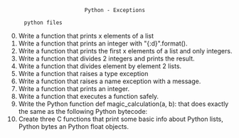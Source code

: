                             Python - Exceptions
                          
         python files
         
0.  Write a function that prints x elements of a list
1.  Write a function that prints an integer with "{:d}".format().
2.  Write a function that prints the first x elements of a list and only integers.
3.  Write a function that divides 2 integers and prints the result.
4.  Write a function that divides element by element 2 lists.
5.  Write a function that raises a type exception
6.  Write a function that raises a name exception with a message.
7.  Write a function that prints an integer.
8. Write a function that executes a function safely.
9. Write the Python function def magic_calculation(a, b): that does exactly the same as the following Python bytecode:
10. Create three C functions that print some basic info about Python lists, Python bytes an Python float objects.
